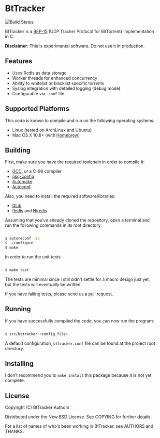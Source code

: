 # BtTracker

[![Build Status](https://travis-ci.org/danielfm/bttracker.png?branch=master)](https://travis-ci.org/danielfm/bttracker)

BtTracker is a [BEP-15](http://www.bittorrent.org/beps/bep_0015.html) (UDP
Tracker Protocol for BitTorrent) implementation in C.

**Disclaimer:** This is experimental software. Do not use it in production.

## Features

* Uses Redis as data storage
* Worker threads for enhanced concurrency
* Ability to whitelist or blacklist specific torrents
* Syslog integration with detailed logging (debug mode)
* Configurable via `.conf` file

## Supported Platforms

This code is known to compile and run on the following operating systems:

* Linux (tested on ArchLinux and Ubuntu)
* Mac OS X 10.8+ (with [Homebrew](http://brew.sh/))

## Building

First, make sure you have the required toolchain in order to compile it:

* [GCC](http://gcc.gnu.org/), or a C-99 compiler
* [pkg-config](http://www.freedesktop.org/wiki/Software/pkg-config/)
* [Automake](http://www.gnu.org/software/automake/)
* [Autoconf](http://www.gnu.org/software/autoconf/)

Also, you need to install the required software/libraries:

* [GLib](https://developer.gnome.org/glib/)
* [Redis](http://redis.io/) and [Hiredis](https://github.com/redis/hiredis/)

Assuming that you've already cloned the repository, open a terminal and run the
following commands in its root directory:

````bash

$ autoreconf -iv
$ ./configure
$ make
````

In order to run the unit tests:

````bash

$ make test
````

The tests are minimal since I still didn't settle for a macro design just yet,
but the tests will eventually be written.

If you have failing tests, please send us a pull request.

## Running

If you have successfully compiled the code, you can now run the program:

````bash

$ src/bttracker <config_file>
````

A default configuration, `bttracker.conf` file can be found at the project
root directory.

## Installing

I don't recommend you to `make install` this package because it is not yet
complete.

## License

Copyright (C) BtTracker Authors

Distributed under the New BSD License. See COPYING for further details.

For a list of names of who's been working in BtTracker, see AUTHORS and THANKS.
